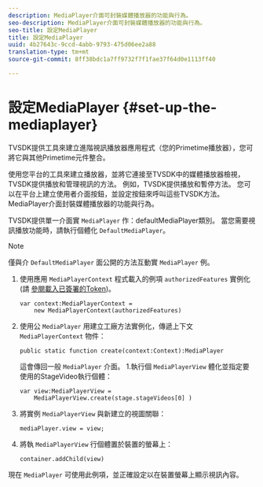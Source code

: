 ```yaml
---
description: MediaPlayer介面可封裝媒體播放器的功能與行為。
seo-description: MediaPlayer介面可封裝媒體播放器的功能與行為。
seo-title: 設定MediaPlayer
title: 設定MediaPlayer
uuid: 4b27643c-9ccd-4abb-9793-475d06ee2a88
translation-type: tm+mt
source-git-commit: 8ff38bdc1a7ff9732f7f1fae37f64d0e1113ff40

---
```



# 設定MediaPlayer {#set-up-the-mediaplayer}

TVSDK提供工具來建立進階視訊播放器應用程式（您的Primetime播放器），您可將它與其他Primetime元件整合。

使用您平台的工具來建立播放器，並將它連接至TVSDK中的媒體播放器檢視，TVSDK提供播放和管理視訊的方法。 例如，TVSDK提供播放和暫停方法。 您可以在平台上建立使用者介面按鈕，並設定按鈕來呼叫這些TVSDK方法。MediaPlayer介面封裝媒體播放器的功能與行為。

TVSDK提供單一介面實 `MediaPlayer` 作：defaultMediaPlayer類別。 當您需要視訊播放功能時，請執行個體化 `DefaultMediaPlayer`。

>[!NOTE]
>
>僅與介 `DefaultMediaPlayer` 面公開的方法互動實 `MediaPlayer` 例。

1. 使用應用 `MediaPlayerContext` 程式載入的例項 `authorizedFeatures` 實例化(請 [參閱載入已簽署的Token](../../tvsdk-1.4-for-desktop-hls/t-psdk-dhls-1.4-configure/t-psdk-dhls-1.4-get-signed-token.md))。

   ```
   var context:MediaPlayerContext =  
       new MediaPlayerContext(authorizedFeatures)
   ```

1. 使用公 `MediaPlayer` 用建立工廠方法實例化，傳遞上下文 `MediaPlayerContext` 物件：

   ```
   public static function create(context:Context):MediaPlayer
   ```

   這會傳回一般 `MediaPlayer` 介面。 1.執行個 `MediaPlayerView` 體化並指定要使用的StageVideo執行個體：

   ```
   var view:MediaPlayerView =  
       MediaPlayerView.create(stage.stageVideos[0] )
   ```

1. 將實例 `MediaPlayerView` 與新建立的視圖關聯：

   ```
   mediaPlayer.view = view;
   ```

1. 將執 `MediaPlayerView` 行個體置於裝置的螢幕上：

   ```
   container.addChild(view)
   ```

現在 `MediaPlayer` 可使用此例項，並正確設定以在裝置螢幕上顯示視訊內容。